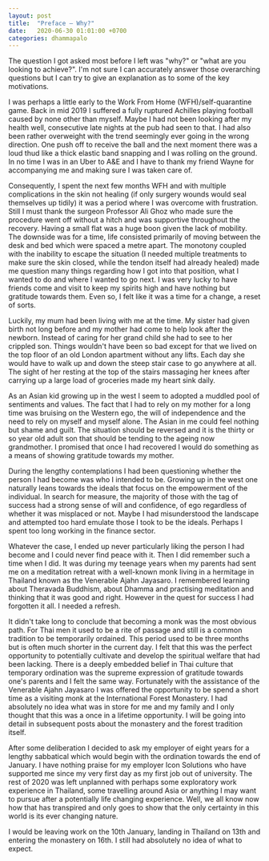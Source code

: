 ```yaml
---
layout: post
title:  "Preface – Why?"
date:   2020-06-30 01:01:00 +0700
categories: dhammapalo
---
```

The question I got asked most before I left was "why?" or "what are you looking to achieve?". I'm not sure I can accurately answer those overarching questions but I can try to give an explanation as to some of the key motivations.

I was perhaps a little early to the Work From Home (WFH)/self-quarantine game. Back in mid 2019 I suffered a fully ruptured Achilles playing football caused by none other than myself. Maybe I had not been looking after my health well, consecutive late nights at the pub had seen to that. I had also been rather overweight with the trend seemingly ever going in the wrong direction. One push off to receive the ball and the next moment there was a loud thud like a thick elastic band snapping and I was rolling on the ground. In no time I was in an Uber to A&E and I have to thank my friend Wayne for accompanying me and making sure I was taken care of.

Consequently, I spent the next few months WFH and with multiple complications in the skin not healing (if only surgery wounds would seal themselves up tidily) it was a period where I was overcome with frustration. Still I must thank the surgeon Professor Ali Ghoz who made sure the procedure went off without a hitch and was supportive throughout the recovery. Having a small flat was a huge boon given the lack of mobility. The downside was for a time, life consisted primarily of moving between the desk and bed which were spaced a metre apart. The monotony coupled with the inability to escape the situation (I needed multiple treatments to make sure the skin closed, while the tendon itself had already healed) made me question many things regarding how I got into that position, what I wanted to do and where I wanted to go next. I was very lucky to have friends come and visit to keep my spirits high and have nothing but gratitude towards them. Even so, I felt like it was a time for a change, a reset of sorts.

Luckily, my mum had been living with me at the time. My sister had given birth not long before and my mother had come to help look after the newborn. Instead of caring for her grand child she had to see to her crippled son. Things wouldn't have been so bad except for that we lived on the top floor of an old London apartment without any lifts. Each day she would have to walk up and down the steep stair case to go anywhere at all. The sight of her resting at the top of the stairs massaging her knees after carrying up a large load of groceries made my heart sink daily.

As an Asian kid growing up in the west I seem to adopted a muddled pool of sentiments and values. The fact that I had to rely on my mother for a long time was bruising on the Western ego, the will of independence and the need to rely on myself and myself alone. The Asian in me could feel nothing but shame and guilt. The situation should be reversed and it is the thirty or so year old adult son that should be tending to the ageing now grandmother. I promised that once I had recovered I would do something as a means of showing gratitude towards my mother.

During the lengthy contemplations I had been questioning whether the person I had become was who I intended to be. Growing up in the west one naturally leans towards the ideals that focus on the empowerment of the individual. In search for measure, the majority of those with the tag of success had a strong sense of will and confidence, of ego regardless of whether it was misplaced or not. Maybe I had misunderstood the landscape and attempted too hard emulate those I took to be the ideals. Perhaps I spent too long working in the finance sector.

Whatever the case, I ended up never particularly liking the person I had become and I could never find peace with it. Then I did remember such a time when I did. It was during my teenage years when my parents had sent me on a meditation retreat with a well-known monk living in a hermitage in Thailand known as the Venerable Ajahn Jayasaro. I remembered learning about Theravada Buddhism, about Dhamma and practising meditation and thinking that it was good and right. However in the quest for success I had forgotten it all. I needed a refresh.

It didn't take long to conclude that becoming a monk was the most obvious path. For Thai men it used to be a rite of passage and still is a common tradition to be temporarily ordained. This period used to be three months but is often much shorter in the current day. I felt that this was the perfect opportunity to potentially cultivate and develop the spiritual welfare that had been lacking. There is a deeply embedded belief in Thai culture that temporary ordination was the supreme expression of gratitude towards one's parents and I felt the same way. Fortunately with the assistance of the Venerable Ajahn Jayasaro I was offered the opportunity to be spend a short time as a visiting monk at the International Forest Monastery. I had absolutely no idea what was in store for me and my family and I only thought that this was a once in a lifetime opportunity. I will be going into detail in subsequent posts about the monastery and the forest tradition itself.

After some deliberation I decided to ask my employer of eight years for a lengthy sabbatical which would begin with the ordination towards the end of January. I have nothing praise for my employer Icon Solutions who have supported me since my very first day as my first job out of university. The rest of 2020 was left unplanned with perhaps some exploratory work experience in Thailand, some travelling around Asia or anything I may want to pursue after a potentially life changing experience. Well, we all know now how that has transpired and only goes to show that the only certainty in this world is its ever changing nature.

I would be leaving work on the 10th January, landing in Thailand on 13th and entering the monastery on 16th. I still had absolutely no idea of what to expect.